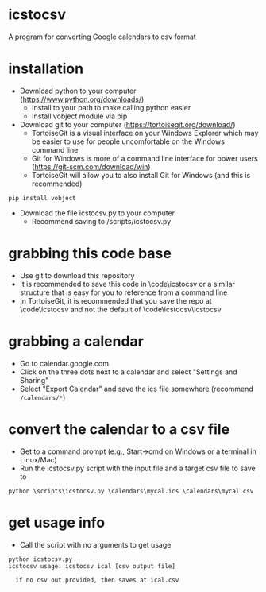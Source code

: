 # icstocsv
A program for converting Google calendars to csv format

# installation
* Download python to your computer (https://www.python.org/downloads/)
  * Install to your path to make calling python easier
  * Install vobject module via pip
* Download git to your computer (https://tortoisegit.org/download/)
  * TortoiseGit is a visual interface on your Windows Explorer which may be easier to use for people uncomfortable on the Windows command line
  * Git for Windows is more of a command line interface for power users (https://git-scm.com/download/win)
  * TortoiseGit will allow you to also install Git for Windows (and this is recommended)
```
pip install vobject
```
* Download the file icstocsv.py to your computer
  * Recommend saving to /scripts/icstocsv.py

# grabbing this code base
* Use git to download this repository
* It is recommended to save this code in \code\icstocsv or a similar structure that is easy for you to reference from a command line
* In TortoiseGit, it is recommended that you save the repo at \code\icstocsv and not the default of \code\icstocsv\icstocsv

# grabbing a calendar
* Go to calendar.google.com
* Click on the three dots next to a calendar and select "Settings and Sharing"
* Select "Export Calendar" and save the ics file somewhere (recommend `/calendars/*`)

# convert the calendar to a csv file
* Get to a command prompt (e.g., Start->cmd on Windows or a terminal in Linux/Mac)
* Run the icstocsv.py script with the input file and a target csv file to save to

```
python \scripts\icstocsv.py \calendars\mycal.ics \calendars\mycal.csv
```

# get usage info
* Call the script with no arguments to get usage
```
python icstocsv.py
icstocsv usage: icstocsv ical [csv output file]

  if no csv out provided, then saves at ical.csv
```
